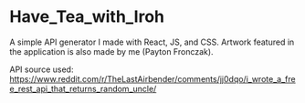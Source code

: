 # Have_Tea_with_Iroh
A simple API generator I made with React, JS, and CSS.
Artwork featured in the application is also made by me (Payton Fronczak).

API source used: https://www.reddit.com/r/TheLastAirbender/comments/jj0dqo/i_wrote_a_free_rest_api_that_returns_random_uncle/
